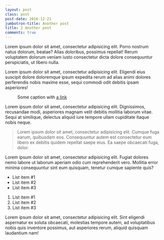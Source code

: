 ```yaml
---
layout: post
class: post
post-date: 2016-12-21
jumbotron-title: Another post
title: 2 Another post
comments: true
---
```


<article>
<p>
	Lorem ipsum dolor sit amet, consectetur adipisicing elit. Porro nostrum natus dolorum, beatae? Alias doloribus, possimus repellat! Rerum voluptatem dolorum veniam iusto consectetur dicta dolore consequuntur perspiciatis, ut libero nulla.
</p>
<p>
	Lorem ipsum dolor sit amet, consectetur adipisicing elit. Eligendi eius suscipit dolore doloremque ipsum expedita rerum ad alias animi dolores perferendis nobis maxime esse, sequi commodi odit debitis ipsam asperiores!
</p>
<figure>
	<img src="/img/posts/2016-12-13-hello-world-img-01.png" alt="">
	<figcaption>
		Some caption with <a href="">a link</a>
	</figcaption>
</figure>
<p>
	Lorem ipsum dolor sit amet, consectetur adipisicing elit. Dignissimos, recusandae modi, asperiores magnam velit debitis mollitia laborum vitae. Sequi at similique, delectus aliquid iure tempore ullam cupiditate itaque nobis neque.
</p>
<blockquote>
	Lorem ipsum dolor sit amet, consectetur adipisicing elit. Cumque fuga earum, quibusdam eos. Consequuntur autem est consectetur eum libero ex debitis quidem repellat saepe eius. Ea saepe obcaecati fuga, dolor.
</blockquote>
<p>
	Lorem ipsum dolor sit amet, consectetur adipisicing elit. Fugiat dolores nemo labore ut laborum aperiam odio cum reprehenderit vero. Mollitia error minima consequuntur sint eum quisquam, tenetur cumque sapiente quis?
</p>
<ul>
	<li>List item #1</li>
	<li>List item #2</li>
	<li>List item #3</li>
</ul>
<ol>
	<li>List item #1</li>
	<li>List item #2</li>
	<li>List item #3</li>
</ol>
<p>
	Lorem ipsum dolor sit amet, consectetur adipisicing elit. Sint eligendi aspernatur ex soluta obcaecati, molestias tempore autem, ad voluptatibus nobis quis inventore possimus, aut asperiores rerum, aliquid quisquam laudantium nam!
</p>
</article>